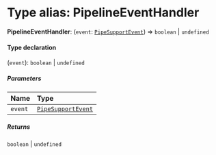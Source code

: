 # Type alias: PipelineEventHandler

**PipelineEventHandler**: (`event`: [`PipeSupportEvent`](/en/auto-docs/core/types/PipeSupportEvent.md)) => `boolean` | `undefined`

#### Type declaration

(`event`): `boolean` | `undefined`

##### Parameters

| Name | Type |
| :------ | :------ |
| `event` | [`PipeSupportEvent`](/en/auto-docs/core/types/PipeSupportEvent.md) |

##### Returns

`boolean` | `undefined`
